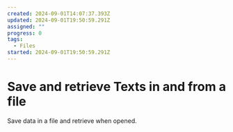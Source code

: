 ```yaml
---
created: 2024-09-01T14:07:37.393Z
updated: 2024-09-01T19:50:59.291Z
assigned: ""
progress: 0
tags:
  - Files
started: 2024-09-01T19:50:59.291Z
---
```


# Save and retrieve Texts in and from a file

Save data in a file and retrieve when opened.
